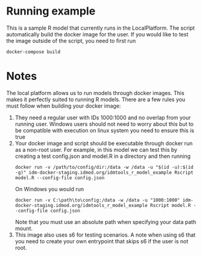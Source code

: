 # Running example

This is a sample R model that currently runs in the LocalPlatform. The script automatically build the docker image for 
the user. If you would like to test the image outside of the script, you need to first run
```bash
docker-compose build
```

# Notes
   
The local platform allows us to run models through docker images. This makes it perfectly suited to running R models. 
There are a few rules you must follow when building your docker image:

1. They need a regular user with IDs 1000:1000 and no overlap from your running user. Windows users should not need to 
worry about this but to be compatible with execution on linux system you need to ensure this is true
1. Your docker image and script should be executable through docker run as a non-root user. For example, in this model 
we can test this by creating a test config.json and model.R in a directory and then running
    ```
    docker run -v /path/to/config/dir:/data -w /data -u "$(id -u):$(id -g)" idm-docker-staging.idmod.org/idmtools_r_model_example Rscript model.R --config-file config.json
    ```
    On Windows you would run
    ```
    docker run -v C:\path\to\config:/data -w /data -u "1000:1000" idm-docker-staging.idmod.org/idmtools_r_model_example Rscript model.R --config-file config.json
    ```
    Note that you must use an absolute path when specifying your data path mount. 
1. This image also uses s6 for testing scenarios. A note when using s6 that you need to create your own entrypoint that
skips s6 if the user is not root.